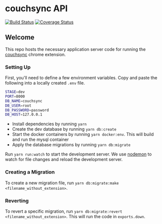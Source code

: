 # couchsync API

[![Build Status](https://travis-ci.org/rkrishn7/couchsync-api.svg?branch=main)](https://travis-ci.org/rkrishn7/couchsync-api)
[![Coverage Status](https://coveralls.io/repos/github/rkrishn7/couchsync-api/badge.svg?branch=main)](https://coveralls.io/github/rkrishn7/couchsync-api?branch=main)

## Welcome

This repo hosts the necessary application server code for running the [couchsync](https://rkrishn7.github.io/couchsync/) chrome extension.

### Setting Up

First, you'll need to define a few environment variables. Copy and paste the following into a locally created `.env` file.

```sh
STAGE=dev
PORT=8000
DB_NAME=couchsync
DB_USER=root
DB_PASSWORD=password
DB_HOST=127.0.0.1
```

- Install dependencies by running `yarn`
- Create the dev database by running `yarn db:create`
- Start the docker containers by running `yarn docker:env`. This will build and run the mysql container
- Apply the database migrations by running `yarn db:migrate`

Run `yarn run:watch` to start the development server. We use [nodemon](https://www.npmjs.com/package/nodemon) to watch for file changes and reload the development server.

### Creating a Migration

To create a new migration file, run `yarn db:migrate:make <filename_without_extension>`.

### Reverting

To revert a specific migration, run `yarn db:migrate:revert <filename_without_extension>`. This will run the code in `exports.down`.
